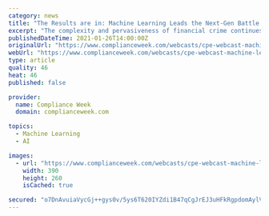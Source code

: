 ```yaml
---
category: news
title: "The Results are in: Machine Learning Leads the Next-Gen Battle Against Financial Crime"
excerpt: "The complexity and pervasiveness of financial crime continues to challenge compliance functions. Machine learning can significantly bolster the efficiency and effectiveness of the function when implemented correctly,"
publishedDateTime: 2021-01-26T14:00:00Z
originalUrl: "https://www.complianceweek.com/webcasts/cpe-webcast-machine-learning-leads-next-gen-battle-against-financial-crime/29713.article"
webUrl: "https://www.complianceweek.com/webcasts/cpe-webcast-machine-learning-leads-next-gen-battle-against-financial-crime/29713.article"
type: article
quality: 46
heat: 46
published: false

provider:
  name: Compliance Week
  domain: complianceweek.com

topics:
  - Machine Learning
  - AI

images:
  - url: "https://www.complianceweek.com/webcasts/cpe-webcast-machine-learning-leads-next-gen-battle-against-financial-crime/pictures/web/h/l/v/rtw21_390x260_update_607939.png"
    width: 390
    height: 260
    isCached: true

secured: "o7DnAvuiaVycGj++gys0v/5ys6T620IYZdi1B47qCgJrEJ3uHFkRgpdomAylVpprXUUWylR/ThOlI78BVg1RWC54UKzxhBMtx0igXZrszzSua/YF77rMEBE1pB3MFUJ57sUXCmuJ5c9e5n+HdpiJjzCCJ6tvTnID16cuoKMFrhhYpasAYt/Co49nux/e4OYB5/b9g2wsi/BL2LVxx3UGcR91zJDuybYAoYqqWCW7qv7ZC9miQnUxVysQ4mwTv249seoZXMxxrR6Mqu1q4JJJ3owjrojN7lxZmpm0TBIISrFScWc5eVTeWp/d/AVvwgd+R1kOUfciBbeuwi0EUEpPF09fmiAbcrESzKaLFadjX2o=;/E3ddkXsCzIqSXl5ygdmKw=="
---
```


